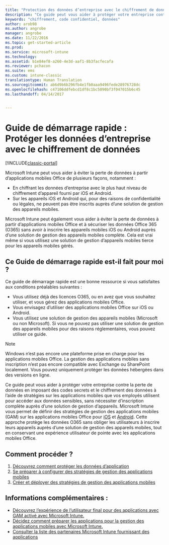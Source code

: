 ```yaml
---
title: "Protection des données d’entreprise avec le chiffrement de données | Microsoft Docs"
description: "Ce guide peut vous aider à protéger votre entreprise contre la perte de données en imposant un code secret et le chiffrement des données à l’aide d’une stratégie sur les applications mobiles."
keywords: "chiffrement, code confidentiel, données"
author: arob98
ms.author: angrobe
manager: angrobe
ms.date: 11/22/2016
ms.topic: get-started-article
ms.prod: 
ms.service: microsoft-intune
ms.technology: 
ms.assetid: b1e84ef8-a260-4e3d-aaf1-8b3facfecafa
ms.reviewer: pchacon
ms.suite: ems
ms.custom: intune-classic
translationtype: Human Translation
ms.sourcegitcommit: ab6d9b6b296fb4e1fb0aaa9496fede28976728dc
ms.openlocfilehash: c47106ddfebcd1df8c1bc5090bf3f047015b6c45
ms.lasthandoff: 04/14/2017


---
```


# <a name="quick-start-guide-protect-company-data-with-data-encryption"></a>Guide de démarrage rapide : Protéger les données d’entreprise avec le chiffrement de données

[!INCLUDE[classic-portal](../includes/classic-portal.md)]

Microsoft Intune peut vous aider à éviter la perte de données à partir d’applications mobiles Office de plusieurs façons, notamment :
- En chiffrant les données d’entreprise avec le plus haut niveau de chiffrement d’appareil fourni par iOS et Android.
- Sur les appareils iOS et Android qui, pour des raisons de confidentialité ou légales, ne peuvent pas être inscrits auprès d’une solution de gestion des appareils mobiles.

Microsoft Intune peut également vous aider à éviter la perte de données à partir d’applications mobiles Office et à sécuriser les données Office 365 (O365) sans avoir à inscrire les appareils mobiles iOS ou Android auprès d’une solution de gestion des appareils mobiles complète. Cela est vrai même si vous utilisez une solution de gestion d’appareils mobiles tierce pour les appareils mobiles gérés.

## <a name="is-this-quick-start-guide-right-for-me"></a>Ce Guide de démarrage rapide est-il fait pour moi ?
Ce guide de démarrage rapide est une bonne ressource si vous satisfaites aux conditions préalables suivantes :
- Vous utilisez déjà des licences O365, ou en avez que vous souhaitez utiliser, et vous gérez des applications mobiles Office.
- Vous envisagez d’utiliser des applications mobiles Office sur iOS ou Android.
- Vous utilisez une solution de gestion des appareils mobiles (Microsoft ou non Microsoft). Si vous ne pouvez pas utiliser une solution de gestion des appareils mobiles pour des raisons réglementaires, vous pouvez utiliser ce guide.

> [!NOTE]
> Windows n’est pas encore une plateforme prise en charge pour les applications mobiles Office. La gestion des applications mobiles sans inscription n’est pas encore compatible avec Exchange ou SharePoint localement. Vous pouvez uniquement protéger les données hébergées dans des versions en ligne.

Ce guide peut vous aider à protéger votre entreprise contre la perte de données en imposant des codes secrets et le chiffrement des données à l’aide de stratégies sur les applications mobiles que vos employés utilisent pour accéder aux données sensibles, sans nécessiter d’inscription complète auprès d’une solution de gestion d’appareils. Microsoft Intune vous permet de définir des stratégies de gestion des applications mobiles (GAM) sur les applications mobiles Office pour [iOS](https://products.office.com/mobile/office-mobile-apps-for-ios) et [Android](https://products.office.com/mobile/office-mobile-apps-for-android). Cette approche protège les données O365 sans obliger les utilisateurs à inscrire leurs appareils auprès d’une solution de gestion des appareils mobiles, tout en conservant une expérience utilisateur de pointe avec les applications mobiles Office.

## <a name="how-do-i-do-it"></a>Comment procéder ?
1.    [Découvrez comment protéger les données d’application](/intune/deploy-use/protect-app-data-using-mobile-app-management-policies-with-microsoft-intune)
2.    [Se préparer à configurer des stratégies de gestion des applications mobiles](/intune/deploy-use/get-ready-to-configure-mobile-app-management-policies-with-microsoft-intune)
3.    [Créer et déployer des stratégies de gestion des applications mobiles](/intune/deploy-use/create-and-deploy-mobile-app-management-policies-with-microsoft-intune)

## <a name="additional-information"></a>Informations complémentaires :
- [Découvrez l’expérience de l’utilisateur final pour des applications avec GAM activé avec Microsoft Intune.](/intune/deploy-use/end-user-experience-for-mam-enabled-apps-with-microsoft-intune)
- [Décidez comment préparer les applications pour la gestion des applications mobiles avec Microsoft Intune.](/intune/deploy-use/decide-how-to-prepare-apps-for-mobile-application-management-with-microsoft-intune)
- [Consulter la liste des partenaires Microsoft Intune fournissant des applications](https://www.microsoft.com/cloud-platform/microsoft-intune-partners)

